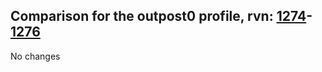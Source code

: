 ## Comparison for the outpost0 profile, rvn: [1274](https://github.com/PRO100KatYT/FortniteProfileRevisions/tree/main/profiles/outpost0/1274%20outpost0.json)-[1276](https://github.com/PRO100KatYT/FortniteProfileRevisions/tree/main/profiles/outpost0/1276%20outpost0.json)

No changes
